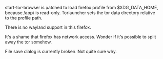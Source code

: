 start-tor-browser is patched to load firefox profile from $XDG_DATA_HOME,
because /app/ is read-only. Torlauncher sets the tor data directory relative
to the profile path.

There is no wayland support in this firefox.

It's a shame that firefox has network access. Wonder if it's possible to split
away the tor somehow.

File save dialog is currently broken. Not quite sure why.
